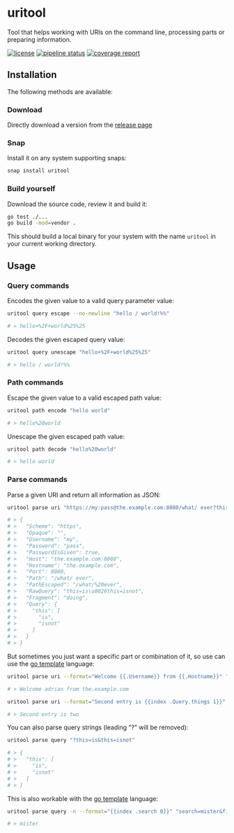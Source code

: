 # uritool

Tool that helps working with URIs on the command line, processing parts or preparing information.

[![license](https://img.shields.io/github/license/adrianrudnik/uritool.svg)](https://lab.klonmaschine.de/adrian.rudnik/uritool/blob/develop/LICENSE)
[![pipeline status](https://lab.klonmaschine.de/adrian.rudnik/uritool/badges/develop/pipeline.svg)](https://lab.klonmaschine.de/adrian.rudnik/uritool/commits/develop)
[![coverage report](https://lab.klonmaschine.de/adrian.rudnik/uritool/badges/develop/coverage.svg)](https://lab.klonmaschine.de/adrian.rudnik/uritool/commits/develop)

## Installation

The following methods are available:

### Download

Directly download a version from the [release page](https://github.com/adrianrudnik/uritool/releases)

### Snap

Install it on any system supporting snaps:

```sh
snap install uritool
```

### Build yourself

Download the source code, review it and build it:

```sh
go test ./...
go build -mod=vendor .
```

This should build a local binary for your system with the name `uritool` in your current working directory.

## Usage

### Query commands

Encodes the given value to a valid query parameter value:

```sh
uritool query escape --no-newline "hello / world!%%"

# > hello+%2F+world%25%25
```

Decodes the given escaped query value:

```sh
uritool query unescape "hello+%2F+world%25%25"

# > hello / world!%%
```

### Path commands

Escape the given value to a valid escaped path value:

```sh
uritool path encode "hello world"

# > hello%20world
``` 

Unescape the given escaped path value:

```sh
uritool path decode "hello%20world"

# > hello world
``` 

### Parse commands

Parse a given URI and return all information as JSON:

```sh
uritool parse uri "https://my:pass@the.example.com:8080/what/ ever?this=is&this=isnot#doing"

# > {
# >   "Scheme": "https",
# >   "Opaque": "",
# >   "Username": "my",
# >   "Password": "pass",
# >   "PasswordIsGiven": true,
# >   "Host": "the.example.com:8080",
# >   "Hostname": "the.example.com",
# >   "Port": 8080,
# >   "Path": "/what/ ever",
# >   "PathEscaped": "/what/%20ever",
# >   "RawQuery": "this=is\u0026this=isnot",
# >   "Fragment": "doing",
# >   "Query": {
# >     "this": [
# >       "is",
# >       "isnot"
# >     ]
# >   }
# > }
```

But sometimes you just want a specific part or combination of it, so use can use the [go template](https://golang.org/pkg/text/template/) language:

```sh
uritool parse uri --format="Welcome {{.Username}} from {{.Hostname}}" "https://adrian:something@the.example.com:8080/?uh=oh"

# > Welcome adrian from the.example.com

uritool parse uri --format="Second entry is {{index .Query.things 1}}" "https://adrian:something@the.example.com:8080/?things=one&things=two"

# > Second entry is two
```

You can also parse query strings (leading "?" will be removed):

```sh
uritool parse query "?this=is&this=isnot"

# > {
# >   "this": [
# >     "is",
# >     "isnot"
# >   ]
# > }
```

This is also workable with the [go template](https://golang.org/pkg/text/template/) language:

```sh
uritool parse query -n --format="{{index .search 0}}" "search=mister&filter=x"

# > mister
```
